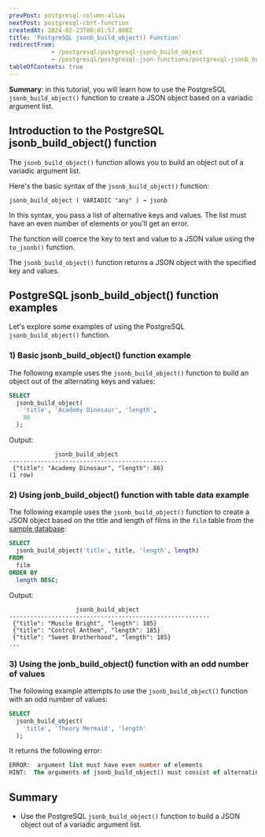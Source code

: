 ```yaml
---
prevPost: postgresql-column-alias
nextPost: postgresql-cbrt-function
createdAt: 2024-02-23T08:01:57.000Z
title: 'PostgreSQL jsonb_build_object() Function'
redirectFrom:
            - /postgresql/postgresql-jsonb_build_object 
            - /postgresql/postgresql-json-functions/postgresql-jsonb_build_object
tableOfContents: true
---
```


**Summary**: in this tutorial, you will learn how to use the PostgreSQL `jsonb_build_object()` function to create a JSON object based on a variadic argument list.

## Introduction to the PostgreSQL jsonb_build_object() function

The `jsonb_build_object()` function allows you to build an object out of a variadic argument list.

Here's the basic syntax of the `jsonb_build_object()` function:

```
jsonb_build_object ( VARIADIC "any" ) → jsonb
```

In this syntax, you pass a list of alternative keys and values. The list must have an even number of elements or you'll get an error.

The function will coerce the key to text and value to a JSON value using the `to_jsonb()` function.

The `jsonb_build_object()` function returns a JSON object with the specified key and values.

## PostgreSQL jsonb_build_object() function examples

Let's explore some examples of using the PostgreSQL `jsonb_build_object()` function.

### 1) Basic jsonb_build_object() function example

The following example uses the `jsonb_build_object()` function to build an object out of the alternating keys and values:

```sql
SELECT
  jsonb_build_object(
    'title', 'Academy Dinosaur', 'length',
    86
  );
```

Output:

```
             jsonb_build_object
---------------------------------------------
 {"title": "Academy Dinosaur", "length": 86}
(1 row)
```

### 2) Using jonb_build_object() function with table data example

The following example uses the `jsonb_build_object()` function to create a JSON object based on the title and length of films in the `film` table from the [sample database](/postgresql/postgresql-getting-started/postgresql-sample-database):

```sql
SELECT
  jsonb_build_object('title', title, 'length', length)
FROM
  film
ORDER BY
  length DESC;
```

Output:

```
                   jsonb_build_object
---------------------------------------------------------
 {"title": "Muscle Bright", "length": 185}
 {"title": "Control Anthem", "length": 185}
 {"title": "Sweet Brotherhood", "length": 185}
...
```

### 3) Using the jonb_build_object() function with an odd number of values

The following example attempts to use the `jsonb_build_object()` function with an odd number of values:

```sql
SELECT
  jsonb_build_object(
    'title', 'Theory Mermaid', 'length'
  );
```

It returns the following error:

```sql
ERROR:  argument list must have even number of elements
HINT:  The arguments of jsonb_build_object() must consist of alternating keys and values.
```

## Summary

- Use the PostgreSQL `jsonb_build_object()` function to build a JSON object out of a variadic argument list.
